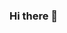 ### Hi there 👋

<!-- 
**KauannGuimaraes/KauannGuimaraes** is a ✨ _special_ ✨ repository because its `README.md` (this file) appears on your GitHub profile.

Here are some ideas to get you started:

- 🔭 I’m currently working on ...
- 🌱 I’m currently learning ...
- 👯 I’m looking to collaborate on ...
- 🤔 I’m looking for help with ...
- 💬 Ask me about ...
- 📫 How to reach me: kauannguimaraes3@gmail.com
- 😄 Pronouns: ...
- ⚡ Fun fact: ...
-->

